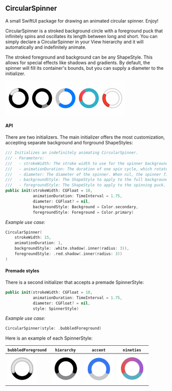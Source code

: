 ## CircularSpinner

A small SwiftUI package for drawing an animated circular spinner. Enjoy!

CircularSpinner is a stroked background circle with a foreground puck that infinitely spins and oscillates its length between long and short. You can simply declare a CircularSpinner in your View hierarchy and it will automatically and indefinitely animate.

The stroked foreground and background can be any ShapeStyle. This allows for special effects like shadows and gradients. By default, the spinner will fill its container's bounds, but you can supply a diameter to the initializer.

<img src="Git%20Resources/spinners.gif" alt="Example GIF" width="374" height="109" loop=infinite>

#### API
 
There are two initializers. The main initializer offers the most customization, accepting separate background and forground ShapeStyles:

```Swift
/// Initializes an indefinitely animating CircularSpinner.
/// - Parameters:
///   - strokeWidth: The stroke width to use for the spinner background and foreground circles.
///   - animationDuration: The duration of one spin cycle, which rotates the puck 2 full revolutions around the circle.
///   - diameter: The diameter of the spinner. When nil, the spinner fills the container's bounds.
///   - backgroundStyle: The ShapeStyle to apply to the full background circle.
///   - foregroundStyle: The ShapeStyle to apply to the spinning puck.
public init(strokeWidth: CGFloat = 10,
            animationDuration: TimeInterval = 1.75,
            diameter: CGFloat? = nil,
            backgroundStyle: Background = Color.secondary,
            foregroundStyle: Foreground = Color.primary)
```

_Example use case:_
```Swift
CircularSpinner(
    strokeWidth: 15,
    animationDuration: 1,
    backgroundStyle: .white.shadow(.inner(radius: 3)),
    foregroundStyle: .red.shadow(.inner(radius: 3))
)
```

#### Premade styles 

There is a second initializer that accepts a premade SpinnerStyle:
```Swift
public init(strokeWidth: CGFloat = 10,
            animationDuration: TimeInterval = 1.75,
            diameter: CGFloat? = nil,
            style: SpinnerStyle)
```

_Example use case:_
```Swift
CircularSpinner(style: .bubbledForeground)
```

Here is an example of each SpinnerStyle:

| `bubbledForeground` | `hierarchy` | `accent` | `nineties` |
| --- | --- | --- | --- |
| <img src="Git%20Resources/bubbledForeground.jpg" alt="bubbledForeground" width="90" height="90"> | <img src="Git%20Resources/hierarchy.jpg" alt="hierarchy" width="90" height="90"> | <img src="Git%20Resources/accent.jpg" alt="accent" width="90" height="90"> | <img src="Git%20Resources/nineties.jpg" alt="nineties" width="90" height="90"> |
